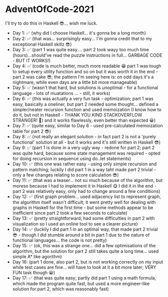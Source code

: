 # AdventOfCode-2021

I'll try to do this in Haskell 😎... wish me luck. 

 - Day 1: ✅ (why did I choose Haskell... it's gonna be a long month)
 - Day 2: ✅ (that was... surprisingly easy... I'm gonna credit that to my exceptional Haskell skillz 😎)
 - Day 3: ✅ (part 1 was quite easy.... part 2 took wayy too much time (hours)...should've read the puzzle instructions in full... GARBAGE CODE - BUT IT WORKS!)
- Day 4: ✅ (code is much better, much more readable 😁 part 1 was tough to setup every utility function and so on but it was worth it in the end - part 2 was cake 😎; the pattern I'm seeing here is: on odd days it's a nightmare, while even days are a little bit more manageable)
- Day 5: ✅ (wasn't that hard, but solutions is unoptimal - for a functional language - lots of muatations ... - still, it works)
- Day 6: ✅ (this was actually a very fun task - optimization; part 1 was easy, basically a oneliner, but part 2 needed some thought... defined a simpler/neater recursion function and used memoization (I know how to do it, but not in Haskell - THANK YOU KIND STACKOVERFLOW STRANGER! 🙏) and it works flawlessly, even better than expected 😀)
- Day 7: ✅ (quite easy, similar to Day 6 - used pre-calculated memoization table for part 2 😎)
- Day 8: ✅ (not really an elegant solution - in fact part 2 is not a 'purely functional' solution at all - but it works and it's still written in Haskell 😎)
- Day 9: ✅ (part 1 is done in a very ugly way - redone for part 2; part 2 was quite hard, because some state management was required - opted for doing recursion in sequence using do..let statements)
- Day 10: ✅ (this one was rather easy - using only simple recursion and pattern matching; luckily I did part 1 in a way taht made part 2 trivial - only a few changes relating to score calculation 😎)
- Day 11: ✅ (that was a teaser... not su much because of the algorithm, but moreso because I had to implement it in Haskell 😋 I did it in the end - part 2 was relatively easy, only had to change around a few conditions)
- Day 12: ✅ (first graph problem... used adjacency list to represent graph, the algorithm itself wasn't difficult; it went pretty well for dealing with graphs in Haskell for the first time - but some methods appear to be inefficient since part 2 took a few seconds to calculate)
- Day 13: ✅ (pretty straightforward; had some difficulties in part 2 with visualization so I used an online tool to see a clearer picture)
- Day 14: ✅ (luckily I did part 1 in an optimal way, that made part 2 trivial 😎 - though I did stumble around a bit in part 1 due to the nature of functional languages... the code is not pretty)
- Day 15: ✅ (ok, this was a strange one... did a few optimisations of the algorithm, but the solution for part 2 still takes quite a long time... used simple A* like agorithm)
- Day 16:  (part 1 done, also part 2, but is not working correctly on my input while test cases are fine... will have to look at it a bit more later; VERY FUN task though 😀)
- Day 17: ✅ (that was quite easy; partly did part 1 using a math formula, which made the program quite fast, but used a more engineer-like solution for part 2, which was reasonably fast)